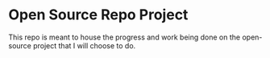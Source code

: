 <h1>Open Source Repo Project</h1>
<p> This repo is meant to house the progress and work being done on the open-source project that I will choose to do.</p>
